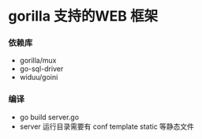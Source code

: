# gorilla 支持的WEB 框架

### 依赖库
- gorilla/mux 
- go-sql-driver
- widuu/goini

### 编译
- go build server.go 
- server 运行目录需要有 conf template static 等静态文件
